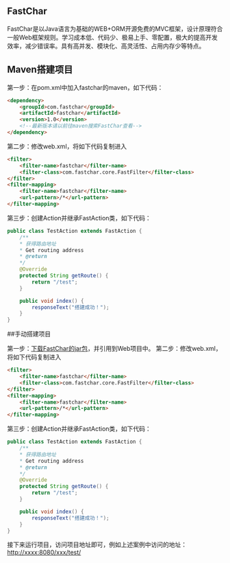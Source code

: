 ## FastChar

FastChar是以Java语言为基础的WEB+ORM开源免费的MVC框架，设计原理符合一般Web框架规则。学习成本低、代码少、极易上手、零配置，极大的提高开发效率，减少错误率。具有高并发、模块化、高灵活性、占用内存少等特点。

## Maven搭建项目

第一步：在pom.xml中加入fastchar的maven，如下代码：

```Html
<dependency>
    <groupId>com.fastchar</groupId>
    <artifactId>fastchar</artifactId>
    <version>1.0</version>
    <!--最新版本请以前往maven搜索FastChar查看-->
</dependency>
```

第二步：修改web.xml，将如下代码复制进入

```Html
<filter>
    <filter-name>fastchar</filter-name>
    <filter-class>com.fastchar.core.FastFilter</filter-class>
</filter>
<filter-mapping>
    <filter-name>fastchar</filter-name>
    <url-pattern>/*</url-pattern>
</filter-mapping>
```

第三步：创建Action并继承FastAction类，如下代码：

```java
public class TestAction extends FastAction {
    /**
    * 获得路由地址
    * Get routing address
    * @return
    */
    @Override
    protected String getRoute() {
        return "/test";
    }

    public void index() {
        responseText("搭建成功！");
    }
}
```

##手动搭建项目

第一步：[下载FastChar的jar包](https://www.fastchar.com/fc_lib/12)，并引用到Web项目中。
第二步：修改web.xml，将如下代码复制进入

```Html
<filter>
    <filter-name>fastchar</filter-name>
    <filter-class>com.fastchar.core.FastFilter</filter-class>
</filter>
<filter-mapping>
    <filter-name>fastchar</filter-name>
    <url-pattern>/*</url-pattern>
</filter-mapping>
```

第三步：创建Action并继承FastAction类，如下代码：

```java
public class TestAction extends FastAction {
    /**
    * 获得路由地址
    * Get routing address
    * @return
    */
    @Override
    protected String getRoute() {
        return "/test";
    }

    public void index() {
        responseText("搭建成功！");
    }
}
```


接下来运行项目，访问项目地址即可，例如上述案例中访问的地址：[http://xxxx:8080/xxx/test/](http://xxxx:8080/xxx/test/)
